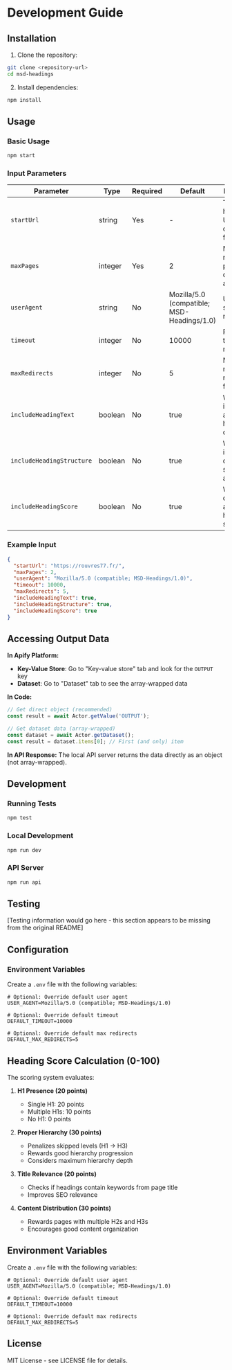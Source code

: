 # Development Guide

## Installation

1. Clone the repository:
```bash
git clone <repository-url>
cd msd-headings
```

2. Install dependencies:
```bash
npm install
```

## Usage

### Basic Usage

```bash
npm start
```

### Input Parameters

| Parameter | Type | Required | Default | Description |
|-----------|------|----------|---------|-------------|
| `startUrl` | string | Yes | - | The homepage URL to start crawling from |
| `maxPages` | integer | Yes | 2 | Maximum number of pages to crawl and analyze |
| `userAgent` | string | No | Mozilla/5.0 (compatible; MSD-Headings/1.0) | User agent string for requests |
| `timeout` | integer | No | 10000 | Request timeout in milliseconds |
| `maxRedirects` | integer | No | 5 | Maximum number of redirects to follow |
| `includeHeadingText` | boolean | No | true | Whether to include actual heading text content |
| `includeHeadingStructure` | boolean | No | true | Whether to include detailed structure analysis |
| `includeHeadingScore` | boolean | No | true | Whether to calculate and include heading scores |

### Example Input

```json
{
  "startUrl": "https://rouvres77.fr/",
  "maxPages": 2,
  "userAgent": "Mozilla/5.0 (compatible; MSD-Headings/1.0)",
  "timeout": 10000,
  "maxRedirects": 5,
  "includeHeadingText": true,
  "includeHeadingStructure": true,
  "includeHeadingScore": true
}
```

## Accessing Output Data

**In Apify Platform:**
- **Key-Value Store**: Go to "Key-value store" tab and look for the `OUTPUT` key
- **Dataset**: Go to "Dataset" tab to see the array-wrapped data

**In Code:**
```javascript
// Get direct object (recommended)
const result = await Actor.getValue('OUTPUT');

// Get dataset data (array-wrapped)
const dataset = await Actor.getDataset();
const result = dataset.items[0]; // First (and only) item
```

**In API Response:**
The local API server returns the data directly as an object (not array-wrapped).

## Development

### Running Tests
```bash
npm test
```

### Local Development
```bash
npm run dev
```

### API Server
```bash
npm run api
```

## Testing

[Testing information would go here - this section appears to be missing from the original README]

## Configuration

### Environment Variables

Create a `.env` file with the following variables:

```env
# Optional: Override default user agent
USER_AGENT=Mozilla/5.0 (compatible; MSD-Headings/1.0)

# Optional: Override default timeout
DEFAULT_TIMEOUT=10000

# Optional: Override default max redirects
DEFAULT_MAX_REDIRECTS=5
```

## Heading Score Calculation (0-100)

The scoring system evaluates:

1. **H1 Presence (20 points)**
   - Single H1: 20 points
   - Multiple H1s: 10 points
   - No H1: 0 points

2. **Proper Hierarchy (30 points)**
   - Penalizes skipped levels (H1 → H3)
   - Rewards good hierarchy progression
   - Considers maximum hierarchy depth

3. **Title Relevance (20 points)**
   - Checks if headings contain keywords from page title
   - Improves SEO relevance

4. **Content Distribution (30 points)**
   - Rewards pages with multiple H2s and H3s
   - Encourages good content organization

## Environment Variables

Create a `.env` file with the following variables:

```env
# Optional: Override default user agent
USER_AGENT=Mozilla/5.0 (compatible; MSD-Headings/1.0)

# Optional: Override default timeout
DEFAULT_TIMEOUT=10000

# Optional: Override default max redirects
DEFAULT_MAX_REDIRECTS=5
```

## License

MIT License - see LICENSE file for details.
